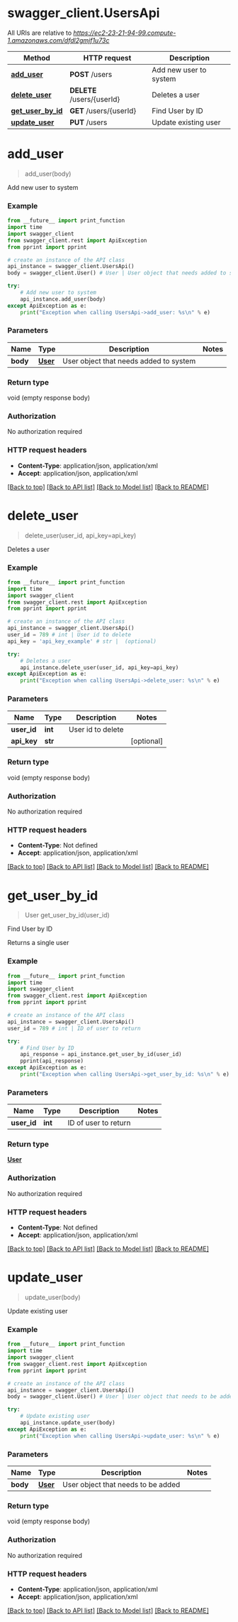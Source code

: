 # swagger_client.UsersApi

All URIs are relative to *https://ec2-23-21-94-99.compute-1.amazonaws.com/dfdl2gmjf1u73c*

Method | HTTP request | Description
------------- | ------------- | -------------
[**add_user**](UsersApi.md#add_user) | **POST** /users | Add new user to system
[**delete_user**](UsersApi.md#delete_user) | **DELETE** /users/{userId} | Deletes a user
[**get_user_by_id**](UsersApi.md#get_user_by_id) | **GET** /users/{userId} | Find User by ID
[**update_user**](UsersApi.md#update_user) | **PUT** /users | Update existing user


# **add_user**
> add_user(body)

Add new user to system

### Example
```python
from __future__ import print_function
import time
import swagger_client
from swagger_client.rest import ApiException
from pprint import pprint

# create an instance of the API class
api_instance = swagger_client.UsersApi()
body = swagger_client.User() # User | User object that needs added to system

try:
    # Add new user to system
    api_instance.add_user(body)
except ApiException as e:
    print("Exception when calling UsersApi->add_user: %s\n" % e)
```

### Parameters

Name | Type | Description  | Notes
------------- | ------------- | ------------- | -------------
 **body** | [**User**](User.md)| User object that needs added to system | 

### Return type

void (empty response body)

### Authorization

No authorization required

### HTTP request headers

 - **Content-Type**: application/json, application/xml
 - **Accept**: application/json, application/xml

[[Back to top]](#) [[Back to API list]](../README.md#documentation-for-api-endpoints) [[Back to Model list]](../README.md#documentation-for-models) [[Back to README]](../README.md)

# **delete_user**
> delete_user(user_id, api_key=api_key)

Deletes a user

### Example
```python
from __future__ import print_function
import time
import swagger_client
from swagger_client.rest import ApiException
from pprint import pprint

# create an instance of the API class
api_instance = swagger_client.UsersApi()
user_id = 789 # int | User id to delete
api_key = 'api_key_example' # str |  (optional)

try:
    # Deletes a user
    api_instance.delete_user(user_id, api_key=api_key)
except ApiException as e:
    print("Exception when calling UsersApi->delete_user: %s\n" % e)
```

### Parameters

Name | Type | Description  | Notes
------------- | ------------- | ------------- | -------------
 **user_id** | **int**| User id to delete | 
 **api_key** | **str**|  | [optional] 

### Return type

void (empty response body)

### Authorization

No authorization required

### HTTP request headers

 - **Content-Type**: Not defined
 - **Accept**: application/json, application/xml

[[Back to top]](#) [[Back to API list]](../README.md#documentation-for-api-endpoints) [[Back to Model list]](../README.md#documentation-for-models) [[Back to README]](../README.md)

# **get_user_by_id**
> User get_user_by_id(user_id)

Find User by ID

Returns a single user

### Example
```python
from __future__ import print_function
import time
import swagger_client
from swagger_client.rest import ApiException
from pprint import pprint

# create an instance of the API class
api_instance = swagger_client.UsersApi()
user_id = 789 # int | ID of user to return

try:
    # Find User by ID
    api_response = api_instance.get_user_by_id(user_id)
    pprint(api_response)
except ApiException as e:
    print("Exception when calling UsersApi->get_user_by_id: %s\n" % e)
```

### Parameters

Name | Type | Description  | Notes
------------- | ------------- | ------------- | -------------
 **user_id** | **int**| ID of user to return | 

### Return type

[**User**](User.md)

### Authorization

No authorization required

### HTTP request headers

 - **Content-Type**: Not defined
 - **Accept**: application/json, application/xml

[[Back to top]](#) [[Back to API list]](../README.md#documentation-for-api-endpoints) [[Back to Model list]](../README.md#documentation-for-models) [[Back to README]](../README.md)

# **update_user**
> update_user(body)

Update existing user

### Example
```python
from __future__ import print_function
import time
import swagger_client
from swagger_client.rest import ApiException
from pprint import pprint

# create an instance of the API class
api_instance = swagger_client.UsersApi()
body = swagger_client.User() # User | User object that needs to be added

try:
    # Update existing user
    api_instance.update_user(body)
except ApiException as e:
    print("Exception when calling UsersApi->update_user: %s\n" % e)
```

### Parameters

Name | Type | Description  | Notes
------------- | ------------- | ------------- | -------------
 **body** | [**User**](User.md)| User object that needs to be added | 

### Return type

void (empty response body)

### Authorization

No authorization required

### HTTP request headers

 - **Content-Type**: application/json, application/xml
 - **Accept**: application/json, application/xml

[[Back to top]](#) [[Back to API list]](../README.md#documentation-for-api-endpoints) [[Back to Model list]](../README.md#documentation-for-models) [[Back to README]](../README.md)

